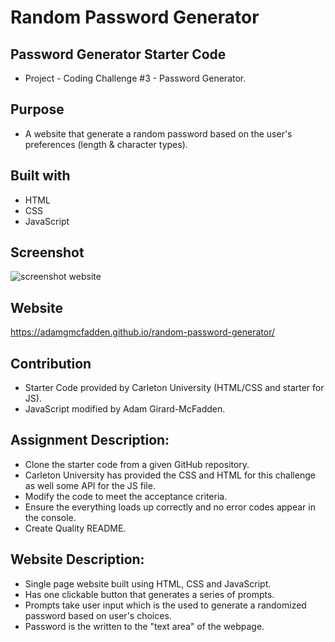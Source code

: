 # Random Password Generator

## Password Generator Starter Code

- Project - Coding Challenge #3 - Password Generator.

## Purpose

- A website that generate a random password based on the user's preferences (length & character types).

## Built with

- HTML
- CSS
- JavaScript

## Screenshot

![screenshot website](https://user-images.githubusercontent.com/83710803/121276383-911d4500-c89c-11eb-91b0-af561a004f83.png)

## Website

https://adamgmcfadden.github.io/random-password-generator/

## Contribution

- Starter Code provided by Carleton University (HTML/CSS and starter for JS).
- JavaScript modified by Adam Girard-McFadden.

## Assignment Description:

- Clone the starter code from a given GitHub repository.
- Carleton University has provided the CSS and HTML for this challenge as well some API for the JS file.
- Modify the code to meet the acceptance criteria.
- Ensure the everything loads up correctly and no error codes appear in the console.
- Create Quality README.

## Website Description:

- Single page website built using HTML, CSS and JavaScript.
- Has one clickable button that generates a series of prompts.
- Prompts take user input which is the used to generate a randomized password based on user's choices.
- Password is the written to the "text area" of the webpage.
